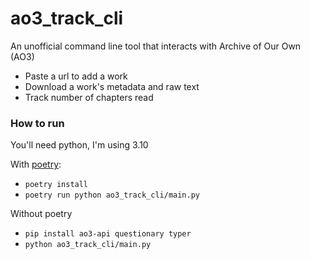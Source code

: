 # ao3_track_cli

An unofficial command line tool that interacts with Archive of Our Own (AO3)
- Paste a url to add a work
- Download a work's metadata and raw text
- Track number of chapters read

### How to run

You'll need python, I'm using 3.10

With [poetry](https://python-poetry.org/):

- `poetry install`
- `poetry run python ao3_track_cli/main.py`

Without poetry

- `pip install ao3-api questionary typer`
- `python ao3_track_cli/main.py`
